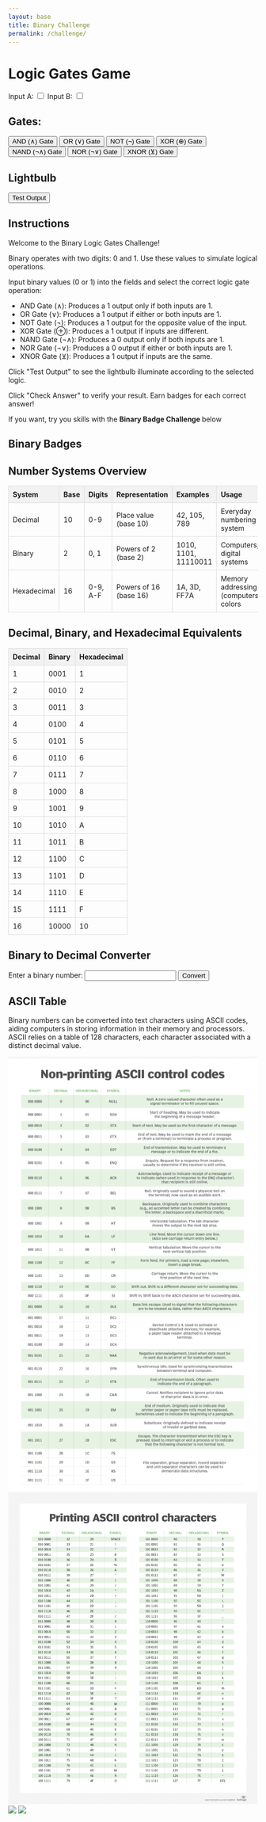 ```yaml
---
layout: base
title: Binary Challenge
permalink: /challenge/
---
```

<html>
<head>
  <title>Logic Gates Game</title>
  <link rel="stylesheet" type="text/css" href="styles.css">
</head>
<body>
  <div class="containerlogicgates">
    <h1>Logic Gates Game</h1>
    <div id="inputs">
      <label>Input A:</label>
      <input type="checkbox" id="inputA">
      <label>Input B:</label>
      <input type="checkbox" id="inputB">
    </div>
    <div id="gates">
      <h2>Gates:</h2>
      <button onclick="applyGate('and')">AND (&#8743;) Gate</button>
      <button onclick="applyGate('or')">OR (&#8744;) Gate</button>
      <button onclick="applyGate('not')">NOT (&#172;) Gate</button>
      <button onclick="applyGate('xor')">XOR (&#8853;) Gate</button>
      <button onclick="applyGate('nand')">NAND (&#172;&#8743;) Gate</button>
      <button onclick="applyGate('nor')">NOR (&#172;&#8744;) Gate</button>
      <button onclick="applyGate('xnor')">XNOR (&#8891;) Gate</button>
    </div>
    <div id="output">
      <h2>Lightbulb</h2>
      <div id="lightbulb"></div>
      <button onclick="testOutput()">Test Output</button>
    </div>
  </div>
  <div id="instructions">
   <div id="instructions">
    <h2>Instructions</h2>
    <p>Welcome to the Binary Logic Gates Challenge!</p>
    <p>Binary operates with two digits: 0 and 1. Use these values to simulate logical operations.</p>
    <p>Input binary values (0 or 1) into the fields and select the correct logic gate operation:</p>
    <ul>
      <li>AND Gate (&#8743;): Produces a 1 output only if both inputs are 1.</li>
      <li>OR Gate (&#8744;): Produces a 1 output if either or both inputs are 1.</li>
      <li>NOT Gate (&#172;): Produces a 1 output for the opposite value of the input.</li>
      <li>XOR Gate (&#8853;): Produces a 1 output if inputs are different.</li>
      <li>NAND Gate (&#172;&#8743;): Produces a 0 output only if both inputs are 1.</li>
      <li>NOR Gate (&#172;&#8744;): Produces a 0 output if either or both inputs are 1.</li>
      <li>XNOR Gate (&#8891;): Produces a 1 output if inputs are the same.</li>
    </ul>
    <p>Click "Test Output" to see the lightbulb illuminate according to the selected logic.</p>
    <p>Click "Check Answer" to verify your result. Earn badges for each correct answer!</p>
    <p> If you want, try you skills with the <strong> Binary Badge Challenge </strong> below </p>
  </div>


  <div id="challengeSection">
    <!-- Challenge items will be dynamically generated here -->
    <!-- Each challenge will include logic gate operation and input fields -->
  </div>

  <h2>Binary Badges</h2>
  <div id="binaryBadge">
    <!-- The binary badges earned by the user will be displayed here -->
    <!-- Example: AND: 110, OR: 101, XOR: 010, NOT: 100, NAND: 011 -->
  </div>

  <script>
      // Variables to store inputs A and B, and lightbulb status
let inputA = false;
let inputB = false;
let lightbulb = false;

// Function to apply selected gate logic
function applyGate(gate) {
  if (gate === 'and') {
    lightbulb = inputA && inputB; // Applying AND gate logic
  } else if (gate === 'or') {
    lightbulb = inputA || inputB; // Applying OR gate logic
  } else if (gate === 'not') {
    lightbulb = !inputA; // Applying NOT gate logic to input A
  } else if (gate === 'xor') {
    lightbulb = inputA !== inputB; // Applying XOR gate logic
  } else if (gate === 'nand') {
    lightbulb = !(inputA && inputB); // Applying NAND gate logic
  } else if (gate === 'nor') {
    lightbulb = !(inputA || inputB); // Applying NOR gate logic
  } else if (gate === 'xnor') {
    lightbulb = inputA === inputB; // Applying XNOR gate logic
  } else {
    // Additional logic for other gates if needed
  }
  
  updateLightbulb(); // Update the lightbulb representation
}

// Function to update the lightbulb representation based on it's status
function updateLightbulb() {
  const lightbulbElement = document.getElementById('lightbulb');
  if (lightbulb) {
    lightbulbElement.style.backgroundColor = 'yellow'; // Light is ONN
  } else {
    lightbulbElement.style.backgroundColor = 'grey'; // Light is OFFF
  }
}


// Function to test and display the current lightbulb outputt
function testOutput() {
  alert(`Output to the lightbulb: ${lightbulb}`);
}

// Event listeners for input checkboxes
document.getElementById('inputA').addEventListener('change', function() {
  inputA = this.checked; // Update input A statuss
  applyGate(); // Apply selected gate logic
});

document.getElementById('inputB').addEventListener('change', function() {
  inputB = this.checked; // Update input B statuss
  applyGate(); // Apply selected gate logic
});

    
    // Define logic gate functions for lightbu;n
    function andGate(input1, input2) {
      return input1 === '1' && input2 === '1' ? '1' : '0';
    }

    function orGate(input1, input2) {
      return input1 === '1' || input2 === '1' ? '1' : '0';
    }

    function xorGate(input1, input2) {
      return input1 !== input2 ? '1' : '0';
    }

    function notGate(input) {
      return input === '0' ? '1' : '0';
    }

    function nandGate(input1, input2) {
      return !(input1 === '1' && input2 === '1') ? '1' : '0';
    }

    function nandGate(input1, input2) {
      return !(input1 === '1' && input2 === '1') ? '1' : '0';
    }

    // Function for NOR gate operation
    function norGate(input1, input2) {
      return !(input1 === '1' || input2 === '1') ? '1' : '0';
    }

    // Function for XNOR gate operation
    function xnorGate(input1, input2) {
      return input1 === input2 ? '1' : '0';
    }

    // User object to track progress and earned binary badges
    let user = {
      binaryBadges: {
        AND: 0,
        OR: 0,
        XOR: 0,
        NOT: 0,
        NAND: 0
        // Add more gates as needed
      },
      challengeCount: 0
    };

    // Function to update earned binary badges
    function updateBadges() {
      const badgeSection = document.getElementById('binaryBadge');
      let badgesHTML = '';

      for (let gate in user.binaryBadges) {
        badgesHTML += `${gate}: ${user.binaryBadges[gate]} `;
      }

      badgeSection.textContent = `Binary Badges Earned: ${badgesHTML}`;
    }

    // Function to generate logic gate challenge
    function generateLogicGateChallenge() {
      const challengeSection = document.getElementById('challengeSection');
      const logicGates = ['AND', 'OR', 'XOR', 'NOT', 'NAND']; // Types of logic gates

      logicGates.forEach((gate) => {
        const challengeDiv = document.createElement('div');
        challengeDiv.classList.add('challenge-item');

        const gateLabel = document.createElement('label');
        gateLabel.textContent = `${gate} Gate Operation`;
        challengeDiv.appendChild(gateLabel);

        // Creating input fields based on the gate type
        if (gate === 'NOT') {
          const inputField = document.createElement('input');
          inputField.setAttribute('type', 'text');
          inputField.setAttribute('placeholder', 'Enter Binary 0 or 1');
          inputField.classList.add('binary-input');
          challengeDiv.appendChild(inputField);

          const checkButton = document.createElement('button');
          checkButton.textContent = 'Check Answer';
          checkButton.addEventListener('click', () => {
            const userAnswer = inputField.value.trim();
            const gateResult = notGate(userAnswer);

            if (userAnswer === '0' || userAnswer === '1') {
              alert('Correct! Great job.');
              user.challengeCount++;
              user.binaryBadges[gate]++;
              updateBadges();
            } else {
              alert('Incorrect. Try again!');
            }
          });
          challengeDiv.appendChild(checkButton);
        } else {
          const inputField1 = document.createElement('input');
          inputField1.setAttribute('type', 'text');
          inputField1.setAttribute('placeholder', 'Enter Binary 0 or 1');
          inputField1.classList.add('binary-input');
          challengeDiv.appendChild(inputField1);

          const inputField2 = document.createElement('input');
          inputField2.setAttribute('type', 'text');
          inputField2.setAttribute('placeholder', 'Enter Binary 0 or 1');
          inputField2.classList.add('binary-input');
          challengeDiv.appendChild(inputField2);

          const checkButton = document.createElement('button');
          checkButton.textContent = 'Check Answer';
          checkButton.addEventListener('click', () => {
            const userAnswer1 = inputField1.value.trim();
            const userAnswer2 = inputField2.value.trim();
            let gateResult;

            if (gate === 'AND') {
              gateResult = andGate(userAnswer1, userAnswer2);
            } else if (gate === 'OR') {
              gateResult = orGate(userAnswer1, userAnswer2);
            } else if (gate === 'XOR') {
              gateResult = xorGate(userAnswer1, userAnswer2);
            } else if (gate === 'NAND') {
              gateResult = nandGate(userAnswer1, userAnswer2);
            }

            if ((userAnswer1 === '0' || userAnswer1 === '1') && (userAnswer2 === '0' || userAnswer2 === '1')) {
              if (gateResult === '1') {
                alert('Correct! Great job.');
                user.challengeCount++;
                user.binaryBadges[gate]++;
                updateBadges();
              } else {
                alert('Incorrect. Try again!');
              }
            } else {
              alert('Please enter valid binary values (0 or 1).');
            }
          });
          challengeDiv.appendChild(checkButton);
        }

        challengeSection.appendChild(challengeDiv);
      });
    }

     function updateBadges() {
    const badgeSection = document.getElementById('binaryBadge');
    badgeSection.innerHTML = ''; // Clear previous badges

    for (let gate in user.binaryBadges) {
      const binaryBadge = user.binaryBadges[gate].toString(2).padStart(3, '0'); // Convert badge count to binary

      const badgeSpan = document.createElement('span');
      badgeSpan.classList.add('binary-badge', `badge-${gate.toLowerCase()}`);
      badgeSpan.textContent = `${gate}: ${binaryBadge} `;
      badgeSection.appendChild(badgeSpan);
    }
     }
    // Call the function to generate logic gate challenges on window load
    window.onload = function () {
      generateLogicGateChallenge();
    };
  </script>
<html>
<html>
<head>
  <title>Number Systems</title>
  <style>
    table {
      border-collapse: collapse;
      width: 100%;
      margin-bottom: 20px;
    }
    th, td {
      border: 1px solid #ddd;
      padding: 8px;
      text-align: left;
    }
    th {
      background-color: #f2f2f2;
    }
  </style>
</head>
<body>

<h2>Number Systems Overview</h2>
<table>
  <thead>
    <tr>
      <th>System</th>
      <th>Base</th>
      <th>Digits</th>
      <th>Representation</th>
      <th>Examples</th>
      <th>Usage</th>
    </tr>
  </thead>
  <tbody>
    <tr>
      <td>Decimal</td>
      <td>10</td>
      <td>0-9</td>
      <td>Place value (base 10)</td>
      <td>42, 105, 789</td>
      <td>Everyday numbering system</td>
    </tr>
    <tr>
      <td>Binary</td>
      <td>2</td>
      <td>0, 1</td>
      <td>Powers of 2 (base 2)</td>
      <td>1010, 1101, 11110011</td>
      <td>Computers, digital systems</td>
    </tr>
    <tr>
      <td>Hexadecimal</td>
      <td>16</td>
      <td>0-9, A-F</td>
      <td>Powers of 16 (base 16)</td>
      <td>1A, 3D, FF7A</td>
      <td>Memory addressing (computers), colors</td>
    </tr>
  </tbody>
</table>

<h2>Decimal, Binary, and Hexadecimal Equivalents</h2>
<table>
  <thead>
    <tr>
      <th>Decimal</th>
      <th>Binary</th>
      <th>Hexadecimal</th>
    </tr>
  </thead>
  <tbody>
    <tr>
      <td>1</td>
      <td>0001</td>
      <td>1</td>
    </tr>
    <tr>
      <td>2</td>
      <td>0010</td>
      <td>2</td>
    </tr>
    <tr>
      <td>3</td>
      <td>0011</td>
      <td>3</td>
    </tr>
    <tr>
      <td>4</td>
      <td>0100</td>
      <td>4</td>
    </tr>
    <tr>
      <td>5</td>
      <td>0101</td>
      <td>5</td>
    </tr>
    <tr>
      <td>6</td>
      <td>0110</td>
      <td>6</td>
    </tr>
    <tr>
      <td>7</td>
      <td>0111</td>
      <td>7</td>
    </tr>
    <tr>
      <td>8</td>
      <td>1000</td>
      <td>8</td>
    </tr>
    <tr>
      <td>9</td>
      <td>1001</td>
      <td>9</td>
    </tr>
    <tr>
      <td>10</td>
      <td>1010</td>
      <td>A</td>
    </tr>
    <tr>
      <td>11</td>
      <td>1011</td>
      <td>B</td>
    </tr>
    <tr>
      <td>12</td>
      <td>1100</td>
      <td>C</td>
    </tr>
    <tr>
      <td>13</td>
      <td>1101</td>
      <td>D</td>
    </tr>
    <tr>
      <td>14</td>
      <td>1110</td>
      <td>E</td>
    </tr>
    <tr>
      <td>15</td>
      <td>1111</td>
      <td>F</td>
    </tr>
    <tr>
      <td>16</td>
      <td>10000</td>
      <td>10</td>
    </tr>
  </tbody>
</table>

</body>
<html>
<head>
  <title>Binary to Decimal Converter</title>
  <script>
    function binaryToDecimal() {
      var binaryInput = document.getElementById("binaryInput").value;
      var decimalResult = 0;
      var exponent = binaryInput.length - 1;
      var exponentWork = [];

      for (var i = 0; i < binaryInput.length; i++) {
        if (binaryInput[i] === '1') {
          decimalResult += Math.pow(2, exponent);
          exponentWork.push("2^" + exponent);
        }
        exponent--;
      }

      document.getElementById("decimalResult").innerHTML = "Decimal: " + decimalResult;
      document.getElementById("exponentWork").innerHTML = "Exponent work: " + exponentWork.join(" + ");
    }
  </script>
</head>
<body>
  <h2>Binary to Decimal Converter</h2>
  <label for="binaryInput">Enter a binary number: </label>
  <input type="text" id="binaryInput" />
  <button onclick="binaryToDecimal()">Convert</button>

  <p id="decimalResult"></p>
  <p id="exponentWork"></p>
  <h2>ASCII Table</h2>
  <p>Binary numbers can be converted into text characters using ASCII codes, aiding computers in storing information in their memory and processors. ASCII relies on a table of 128 characters, each character associated with a distinct decimal value.</p>
  <img src="https://github.com/jplip/frontTri2/blob/main/images/ASCII_Codes_1.png">
  <img src="https://github.com/jplip/frontTri2/blob/main/images/printing_ascii_control_characters-f.png">
  <img src="/mnt/c/Users/anush/frontTri2/images/printing_ascii_control_characters-f.png">
  <img src="/mnt/c/Users/anush/frontTri2/images/ASCII_Codes_1.png">
</body>
</html>

